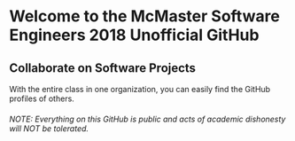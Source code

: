 # Welcome to the McMaster Software Engineers 2018 Unofficial GitHub

## Collaborate on Software Projects
With the entire class in one organization, you can easily find the GitHub profiles of others.  




###### NOTE: Everything on this GitHub is public and acts of academic dishonesty will NOT be tolerated.
